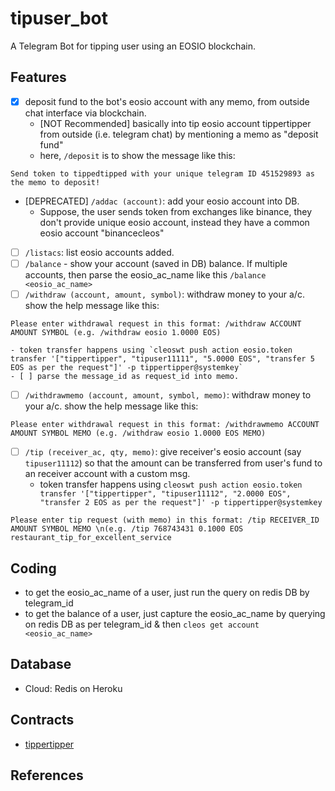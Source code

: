 # tipuser_bot
A Telegram Bot for tipping user using an EOSIO blockchain.

## Features
* [x] deposit fund to the bot's eosio account with any memo, from outside chat interface via blockchain.
	- [NOT Recommended] basically into tip eosio account tippertipper from outside (i.e. telegram chat) by mentioning a memo as "deposit fund"
	- here, `/deposit` is to show the message like this:
```console
Send token to tippedtipped with your unique telegram ID 451529893 as the memo to deposit!
```
* [DEPRECATED] `/addac (account)`: add your eosio account into DB.
	- Suppose, the user sends token from exchanges like binance, they don't provide unique eosio account, instead they have a common eosio account "binancecleos"
* [ ] `/listacs`: list eosio accounts added.
* [ ] `/balance` - show your account (saved in DB) balance. If multiple accounts, then parse the eosio_ac_name like this `/balance <eosio_ac_name>`
* [ ] `/withdraw (account, amount, symbol)`: withdraw money to your a/c. show the help message like this:
```console
Please enter withdrawal request in this format: /withdraw ACCOUNT AMOUNT SYMBOL (e.g. /withdraw eosio 1.0000 EOS)
```
	- token transfer happens using `cleoswt push action eosio.token transfer '["tippertipper", "tipuser11111", "5.0000 EOS", "transfer 5 EOS as per the request"]' -p tippertipper@systemkey`
	- [ ] parse the message_id as request_id into memo.
* [ ] `/withdrawmemo (account, amount, symbol, memo)`: withdraw money to your a/c. show the help message like this:
```console
Please enter withdrawal request in this format: /withdrawmemo ACCOUNT AMOUNT SYMBOL MEMO (e.g. /withdraw eosio 1.0000 EOS MEMO)
```
* [ ] `/tip (receiver_ac, qty, memo)`: give receiver's eosio account (say `tipuser11112`) so that the amount can be transferred from user's fund to an receiver account with a custom msg.
	- token transfer happens using `cleoswt push action eosio.token transfer '["tippertipper", "tipuser11112", "2.0000 EOS", "transfer 2 EOS as per the request"]' -p tippertipper@systemkey`
```console
Please enter tip request (with memo) in this format: /tip RECEIVER_ID AMOUNT SYMBOL MEMO \n(e.g. /tip 768743431 0.1000 EOS restaurant_tip_for_excellent_service
```

## Coding
* to get the eosio_ac_name of a user, just run the query on redis DB by telegram_id
* to get the balance of a user, just capture the eosio_ac_name by querying on redis DB as per telegram_id & then `cleos get account <eosio_ac_name>`

## Database
* Cloud: Redis on Heroku

## Contracts
* [tippertipper](https://github.com/abhi3700/eosio_tipuser_contracts)

## References
